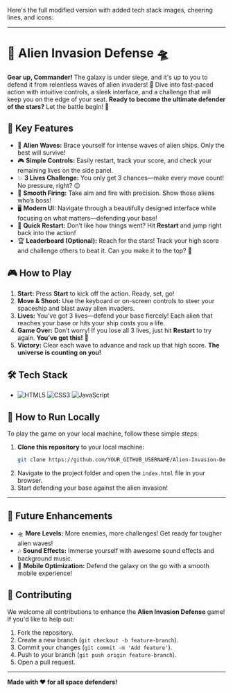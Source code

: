 Here's the full modified version with added tech stack images, cheering lines, and icons:

---

# 🚀 **Alien Invasion Defense** 🛸

**Gear up, Commander!** The galaxy is under siege, and it's up to you to defend it from relentless waves of alien invaders! 🌌 Dive into fast-paced action with intuitive controls, a sleek interface, and a challenge that will keep you on the edge of your seat. **Ready to become the ultimate defender of the stars?** Let the battle begin! 👾

## 🌟 **Key Features**  
- 👾 **Alien Waves:** Brace yourself for intense waves of alien ships. Only the best will survive!
- 🎮 **Simple Controls:** Easily restart, track your score, and check your remaining lives on the side panel.
- 💥 **3 Lives Challenge:** You only get 3 chances—make every move count! No pressure, right? 😉
- 🚀 **Smooth Firing:** Take aim and fire with precision. Show those aliens who’s boss!
- 🖥️ **Modern UI:** Navigate through a beautifully designed interface while focusing on what matters—defending your base!
- 🔄 **Quick Restart:** Don’t like how things went? Hit **Restart** and jump right back into the action!
- 🏆 **Leaderboard (Optional):** Reach for the stars! Track your high score and challenge others to beat it. Can you make it to the top? 🥇

## 🎮 **How to Play**
1. **Start:** Press **Start** to kick off the action. Ready, set, go!
2. **Move & Shoot:** Use the keyboard or on-screen controls to steer your spaceship and blast away alien invaders.
3. **Lives:** You’ve got 3 lives—defend your base fiercely! Each alien that reaches your base or hits your ship costs you a life.
4. **Game Over:** Don’t worry! If you lose all 3 lives, just hit **Restart** to try again. **You’ve got this!** 💪
5. **Victory:** Clear each wave to advance and rack up that high score. **The universe is counting on you!**

## 🛠️ **Tech Stack**  
- ![HTML5](https://img.icons8.com/color/48/000000/html-5.png) ![CSS3](https://img.icons8.com/color/48/000000/css3.png)   ![JavaScript](https://img.icons8.com/color/48/000000/javascript.png) 


## 🚀 **How to Run Locally**

To play the game on your local machine, follow these simple steps:

1. **Clone this repository** to your local machine:
   ```bash
   git clone https://github.com/YOUR_GITHUB_USERNAME/Alien-Invasion-Defense.git

2. Navigate to the project folder and open the `index.html` file in your browser.
3. Start defending your base against the alien invasion!

---
## 🔮 **Future Enhancements**  
- 🛸 **More Levels:** More enemies, more challenges! Get ready for tougher alien waves!
- 🎶 **Sound Effects:** Immerse yourself with awesome sound effects and background music.
- 📱 **Mobile Optimization:** Defend the galaxy on the go with a smooth mobile experience!

## 🤝 Contributing

We welcome all contributions to enhance the **Alien Invasion Defense** game! If you'd like to help out:

1. Fork the repository.
2. Create a new branch (`git checkout -b feature-branch`).
3. Commit your changes (`git commit -m 'Add feature'`).
4. Push to your branch (`git push origin feature-branch`).
5. Open a pull request.

---

**Made with ❤️ for all space defenders!**  
